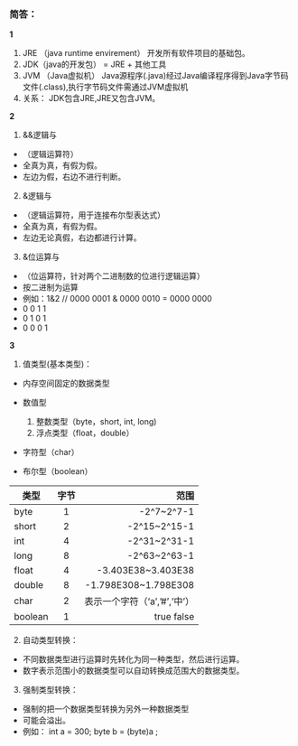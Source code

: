 ### 简答：
**1**
1. JRE  （java runtime envirement）  开发所有软件项目的基础包。  
2. JDK（java的开发包） = JRE + 其他工具
3. JVM （Java虚拟机） 
Java源程序(.java)经过Java编译程序得到Java字节码文件(.class),执行字节码文件需通过JVM虚拟机
4. 关系： JDK包含JRE,JRE又包含JVM。

**2**
1. &&逻辑与
- （逻辑运算符）
- 全真为真，有假为假。
- 左边为假，右边不进行判断。
2. &逻辑与
- （逻辑运算符，用于连接布尔型表达式）
- 全真为真，有假为假。
- 左边无论真假，右边都进行计算。

3. &位运算与
- （位运算符，针对两个二进制数的位进行逻辑运算）
- 按二进制为运算
- 例如：1&2    // 0000 0001 & 0000 0010 = 0000 0000
- 	 0	0	1	1
- 	 0	1	0	1
-    0	0	0	1

**3**
1. 值类型(基本类型)：

- 内存空间固定的数据类型

- 数值型
	1. 整数类型（byte，short,  int,  long)
	2. 浮点类型（float，double）
			
- 字符型（char）
- 布尔型（boolean）

| 类型          |字节           |范围   |
| ------------- |:-------------:| -----:|
| byte          |        1      |-2^7~2^7-1 |
| short         |  2            |  -2^15~2^15-1|
| int           |  4            |  -2^31~2^31-1 |
| long          |  8            |-2^63~2^63-1|
| float         |  4            |   -3.403E38~3.403E38|
| double        |  8            | -1.798E308~1.798E308 |
| char          |  2            | 表示一个字符（‘a’,’#’,’中’） |
| boolean       |  1            |  true  false |
 
2. 自动类型转换：
- 不同数据类型进行运算时先转化为同一种类型，然后进行运算。
- 数字表示范围小的数据类型可以自动转换成范围大的数据类型。

3. 强制类型转换：
- 强制的把一个数据类型转换为另外一种数据类型
- 可能会溢出。
- 例如：
int a = 300;
byte b = (byte)a ;  

